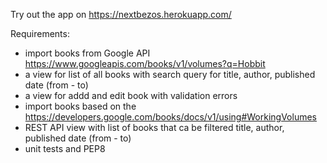 Try out the app on https://nextbezos.herokuapp.com/

Requirements:
- import books from Google API https://www.googleapis.com/books/v1/volumes?q=Hobbit
- a view for list of all books with search query for title, author, published date (from - to)
- a view for addd and edit book with validation errors
- import books based on the https://developers.google.com/books/docs/v1/using#WorkingVolumes
- REST API view with list of books that ca be filtered title, author, published date (from - to)
- unit tests and PEP8
